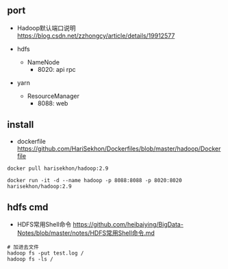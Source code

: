 ## port

- Hadoop默认端口说明 https://blog.csdn.net/zzhongcy/article/details/19912577

- hdfs
  - NameNode
    - 8020: api rpc
- yarn
  - ResourceManager
    - 8088: web

## install

- dockerfile https://github.com/HariSekhon/Dockerfiles/blob/master/hadoop/Dockerfile

```shell
docker pull harisekhon/hadoop:2.9

docker run -it -d --name hadoop -p 8088:8088 -p 8020:8020 harisekhon/hadoop:2.9
```

## hdfs cmd

- HDFS常用Shell命令 https://github.com/heibaiying/BigData-Notes/blob/master/notes/HDFS常用Shell命令.md

```shell
# 加进去文件
hadoop fs -put test.log /
hadoop fs -ls /
```

